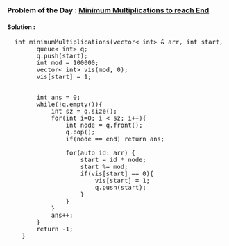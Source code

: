 ### Problem of the Day : [Minimum Multiplications to reach End](https://practice.geeksforgeeks.org/problems/minimum-multiplications-to-reach-end/1)

#### Solution : 
<pre>
  int minimumMultiplications(vector< int> & arr, int start, int end) {
        queue< int> q;
        q.push(start);
        int mod = 100000;
        vector< int> vis(mod, 0);
        vis[start] = 1;
        
        
        int ans = 0;
        while(!q.empty()){
            int sz = q.size();
            for(int i=0; i < sz; i++){
                int node = q.front();
                q.pop();
                if(node == end) return ans;
                
                for(auto id: arr) {
                    start = id * node;
                    start %= mod;
                    if(vis[start] == 0){
                        vis[start] = 1;
                        q.push(start);
                    }
                }
            }
            ans++;
        }
        return -1;
    }
</pre>
